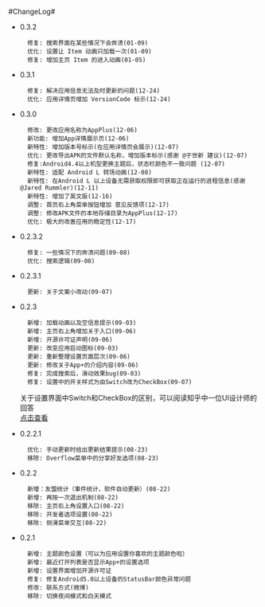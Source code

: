 
#ChangeLog#

* 0.3.2
        
        修复: 搜索界面在某些情况下会奔溃(01-09)
        优化: 设置让 Item 动画只加载一次(01-09)
        修复: 增加主页 Item 的进入动画(01-05)

* 0.3.1

        修复: 解决应用信息无法及时更新的问题(12-24)
        优化: 应用详情页增加 VersionCode 标示(12-24)

* 0.3.0
        
        修改: 更改应用名称为AppPlus(12-06)
        新功能: 增加App详情展示页(12-06)
        新特性: 增加版本号标示(在应用详情页会展示)(12-07)
        优化: 更改导出APK的文件默认名称，增加版本标示(感谢 @于世新 建议)(12-07)
        修复:Android4.4以上机型更换主题后，状态栏颜色不一致问题 (12-07)
        新特性: 适配 Android L 转场动画(12-08)
        新特性: 在Android L 以上设备无需获取权限即可获取正在运行的进程信息(感谢 @Jared Rummler)(12-11)
        新特性: 增加了英文版(12-16)
        调整: 首页右上角菜单按钮增加 意见反馈项(12-17)
        调整: 修改APK文件的本地存储目录为AppPlus(12-17)
        优化: 极大的改善应用的稳定性(12-17)
            
* 0.2.3.2

        修复: 一些情况下的奔溃问题(09-08)
        优化: 搜索逻辑(09-08)

* 0.2.3.1

        更新: 关于文案小改动(09-07)

* 0.2.3

        新增: 加载动画以及空信息提示(09-03)
        新增: 主页右上角增加关于入口(09-06)
        新增: 开源许可证声明(09-06)
        更新: 改变应用启动图标(09-03)
        更新: 重新整理设置页面层次(09-06)
        更新: 修改关于App+的介绍内容(09-06)
        修复: 完成搜索后，滑动效果bug(09-03)
        修复: 设置中的开关样式为由Switch改为CheckBox(09-07)

    关于设置界面中Switch和CheckBox的区别，可以阅读知乎中一位UI设计师的回答<br>[点击查看](http://www.zhihu.com/question/22470976/answer/21465049)


* 0.2.2.1

        优化: 手动更新时给出更新结果提示(08-23)
        移除: Overflow菜单中的分享好友选项(08-23)

* 0.2.2

        新增：友盟统计（事件统计，软件自动更新）(08-22)
        新增: 再按一次退出机制(08-22)
        移除: 主页右上角设置入口(08-22)
        移除: 开发者选项设置(08-22)
        移除: 侧滑菜单交互(08-22)

* 0.2.1

        新增: 主题颜色设置（可以为应用设置你喜欢的主题颜色啦）
        新增: 最近打开列表是否显示App+的设置选项
        新增: 设置界面增加开源许可证
        修复: 修复Android5.0以上设备的StatusBar颜色异常问题
        修改: 联系方式(微博)
        移除: 切换夜间模式和白天模式